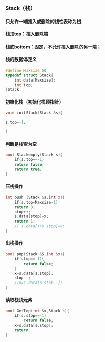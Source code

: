 ### Stack（栈）

#### 只允许一端插入或删除的线性表称为栈

#### 栈顶top：插入删除端

#### 栈底bottom：固定，不允许插入删除的另一端；



#### 栈的数据体定义

```c
#define Maxsize 50
typedef struct Stack{
    int data[Maxsize];
    int top;
}Stack;
```

#### 初始化栈（初始化栈顶指针）

```c
void initStack(Stack &s){

s.top=-1;

}
```



#### 判断是栈否为空

```c
bool Stackempty(Stack s){
    if(s.top==-1)
    return false;
    return true;
}
```



#### 压栈操作

```c
int push (Stack &s,int x){
    if(s.top=Maxsize-1)
    return 0;
    stop++;
    s.data[stop]=x;
    return 1;
    // s.data[++s.stop]=x;
}
```



#### 出栈操作

```c
bool pop(Stack &S,int &x){
    if(stop==-1){
        return false;
    }
    x=s.data[s.stop];
    stop--;
    //x=s.data[s.stop--];
}
```



#### 读取栈顶元素

```c
bool GetTop(int &x,Stack s){
    if(s.stop==-1)
        return false;
    x=s.data[s.stop];
    return 
}
```


